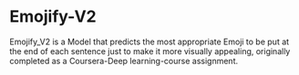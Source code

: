 # Emojify-V2
Emojify_V2 is a Model that predicts the most appropriate Emoji to be put at the end of each sentence just to make it more visually appealing, originally completed as a Coursera-Deep learning-course assignment.
